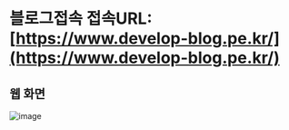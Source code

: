 # 블로그접속 접속URL: [https://www.develop-blog.pe.kr/](https://www.develop-blog.pe.kr/)

## 웹 화면

![image](https://github.com/LJC0831/blog-app/assets/121738554/782a2216-8c45-43d6-b541-449ba620eb8a)
